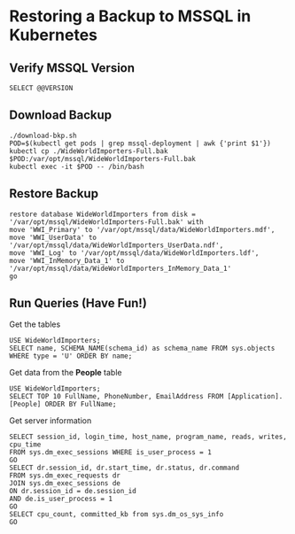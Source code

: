 # Restoring a Backup to MSSQL in Kubernetes

## Verify MSSQL Version

```
SELECT @@VERSION
```

## Download Backup

```
./download-bkp.sh
POD=$(kubectl get pods | grep mssql-deployment | awk {'print $1'})
kubectl cp ./WideWorldImporters-Full.bak $POD:/var/opt/mssql/WideWorldImporters-Full.bak
kubectl exec -it $POD -- /bin/bash
```

## Restore Backup

```
restore database WideWorldImporters from disk = '/var/opt/mssql/WideWorldImporters-Full.bak' with
move 'WWI_Primary' to '/var/opt/mssql/data/WideWorldImporters.mdf',
move 'WWI_UserData' to '/var/opt/mssql/data/WideWorldImporters_UserData.ndf',
move 'WWI_Log' to '/var/opt/mssql/data/WideWorldImporters.ldf',
move 'WWI_InMemory_Data_1' to '/var/opt/mssql/data/WideWorldImporters_InMemory_Data_1'
go
```

## Run Queries (Have Fun!)

Get the tables
```
USE WideWorldImporters;
SELECT name, SCHEMA_NAME(schema_id) as schema_name FROM sys.objects WHERE type = 'U' ORDER BY name;
```

Get data from the **People** table
```
USE WideWorldImporters;
SELECT TOP 10 FullName, PhoneNumber, EmailAddress FROM [Application].[People] ORDER BY FullName;
```

Get server information
```
SELECT session_id, login_time, host_name, program_name, reads, writes, cpu_time
FROM sys.dm_exec_sessions WHERE is_user_process = 1
GO
SELECT dr.session_id, dr.start_time, dr.status, dr.command
FROM sys.dm_exec_requests dr
JOIN sys.dm_exec_sessions de
ON dr.session_id = de.session_id
AND de.is_user_process = 1
GO
SELECT cpu_count, committed_kb from sys.dm_os_sys_info
GO
```